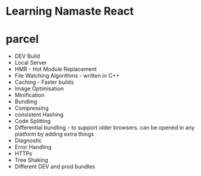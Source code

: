 # Learning Namaste React

# parcel

- DEV Build
- Local Server
- HMR - Hot Module Replacement
- File Watching Algorithms - written in C++
- Caching - Faster builds
- Image Optimisation
- Minification
- Bundling
- Compressing
- consistent Hashing
- Code Splitting
- Differential bundling - to support older browsers. can be opened in any platform by adding extra things
- Diagnostic
- Error Handling
- HTTPs
- Tree Shaking
- Different DEV and prod bundles